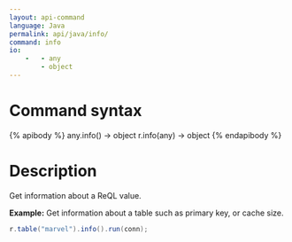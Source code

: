 ```yaml
---
layout: api-command
language: Java
permalink: api/java/info/
command: info
io:
    -   - any
        - object
---
```


# Command syntax #

{% apibody %}
any.info() &rarr; object
r.info(any) &rarr; object
{% endapibody %}

# Description #

Get information about a ReQL value.

__Example:__ Get information about a table such as primary key, or cache size.

```java
r.table("marvel").info().run(conn);
```

